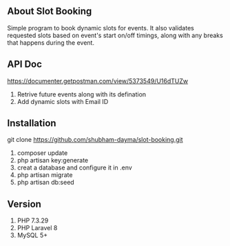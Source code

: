 ## About Slot Booking
Simple program to book dynamic slots for events. It also validates requested slots based on event's start on/off timings, along with any breaks that happens during the event.

## API Doc
https://documenter.getpostman.com/view/5373549/U16dTUZw

1. Retrive future events along with its defination
2. Add dynamic slots with Email ID

## Installation
git clone https://github.com/shubham-dayma/slot-booking.git
1. composer update
2. php artisan key:generate
3. creat a database and configure it in .env 
3. php artisan migrate
4. php artisan db:seed

## Version
1. PHP 7.3.29
2. PHP Laravel 8
3. MySQL 5+
